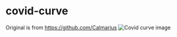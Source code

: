 # covid-curve
Original is from https://github.com/Calmarius
![Covid curve image](https://i.imgur.com/GGPgiQg.png)
